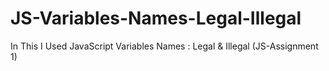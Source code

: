 # JS-Variables-Names-Legal-Illegal

In This I Used JavaScript Variables Names : Legal &amp; Illegal (JS-Assignment 1)
